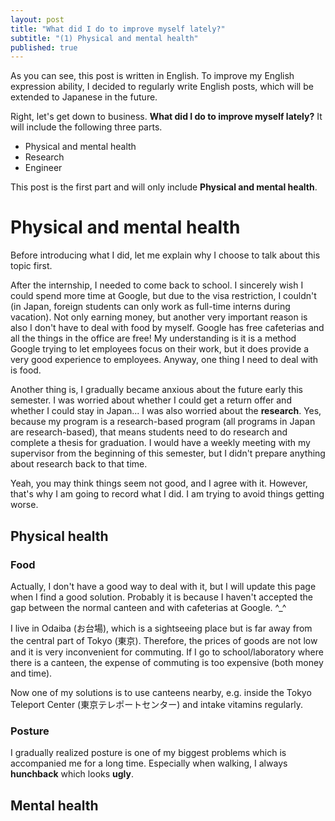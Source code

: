 ```yaml
---
layout: post
title: "What did I do to improve myself lately?"
subtitle: "(1) Physical and mental health"
published: true
---
```


As you can see, this post is written in English. To improve my English expression ability, I decided to regularly write English posts, which will be extended to Japanese in the future.

Right, let's get down to business. **What did I do to improve myself lately?** It will include the following three parts.

- Physical and mental health
- Research
- Engineer

This post is the first part and will only include **Physical and mental health**.

# Physical and mental health

Before introducing what I did, let me explain why I choose to talk about this topic first.

After the internship, I needed to come back to school. I sincerely wish I could spend more time at Google, but due to the visa restriction, I couldn't (in Japan, foreign students can only work as full-time interns during vacation). Not only earning money, but another very important reason is also I don't have to deal with food by myself. Google has free cafeterias and all the things in the office are free! My understanding is it is a method Google trying to let employees focus on their work, but it does provide a very good experience to employees. Anyway, one thing I need to deal with is food.

Another thing is, I gradually became anxious about the future early this semester. I was worried about whether I could get a return offer and whether I could stay in Japan... I was also worried about the **research**. Yes, because my program is a research-based program (all programs in Japan are research-based), that means students need to do research and complete a thesis for graduation. I would have a weekly meeting with my supervisor from the beginning of this semester, but I didn't prepare anything about research back to that time.

Yeah, you may think things seem not good, and I agree with it. However, that's why I am going to record what I did. I am trying to avoid things getting worse.

## Physical health

### Food

Actually, I don't have a good way to deal with it, but I will update this page when I find a good solution. Probably it is because I haven't accepted the gap between the normal canteen and with cafeterias at Google. ^_^

I live in Odaiba (お台場), which is a sightseeing place but is far away from the central part of Tokyo (東京). Therefore, the prices of goods are not low and it is very inconvenient for commuting. If I go to school/laboratory where there is a canteen, the expense of commuting is too expensive (both money and time).

Now one of my solutions is to use canteens nearby, e.g. inside the Tokyo Teleport Center (東京テレポートセンター) and intake vitamins regularly.

### Posture

I gradually realized posture is one of my biggest problems which is accompanied me for a long time. Especially when walking, I always **hunchback** which looks **ugly**.

## Mental health
